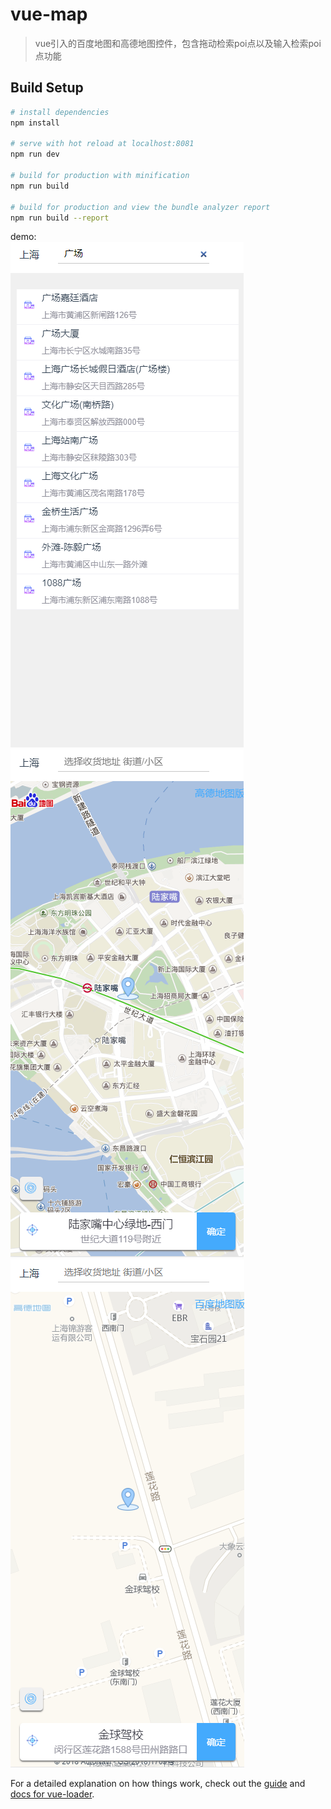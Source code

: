 # vue-map

> vue引入的百度地图和高德地图控件，包含拖动检索poi点以及输入检索poi点功能

## Build Setup

``` bash
# install dependencies
npm install

# serve with hot reload at localhost:8081
npm run dev

# build for production with minification
npm run build

# build for production and view the bundle analyzer report
npm run build --report
```
demo:<Br/>
![image](https://github.com/DarylLi/vue-map/blob/master/src/assets/demo1.png)<Br/>
![image](https://github.com/DarylLi/vue-map/blob/master/src/assets/demo2.png)<Br/>
![image](https://github.com/DarylLi/vue-map/blob/master/src/assets/demo3.png)<Br/>

For a detailed explanation on how things work, check out the [guide](http://vuejs-templates.github.io/webpack/) and [docs for vue-loader](http://vuejs.github.io/vue-loader).
